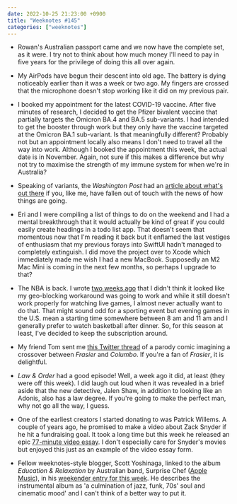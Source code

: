 ```yaml
---
date: 2022-10-25 21:23:00 +0900
title: "Weeknotes #145"
categories: ["weeknotes"]
---
```


- Rowan's Australian passport came and we now have the complete set, as it were. I try not to think about how much money I'll need to pay in five years for the privilege of doing this all over again.

- My AirPods have begun their descent into old age. The battery is dying noticeably earlier than it was a week or two ago. My fingers are crossed that the microphone doesn't stop working like it did on my previous pair.

- I booked my appointment for the latest COVID-19 vaccine. After five minutes of research, I decided to get the Pfizer bivalent vaccine that partially targets the Omicron BA.4 and BA.5 sub-variants. I had intended to get the booster through  work but they only have the vaccine targeted at the Omicron BA.1 sub-variant. Is that meaningfully different? Probably not but an appointment locally also means I don't need to travel all the way into work. Although I booked the appointment this week, the actual date is in November. Again, not sure if this makes a difference but why not try to maximise the strength of my immune system for when we're in Australia?

- Speaking of variants, the _Washington Post_ had an [article about what's out there](https://www.washingtonpost.com/health/2022/10/18/covid-variants-xbb-bq1-bq11/) if you, like me, have fallen out of touch with the news of how things are going.

- Eri and I were compiling a list of things to do on the weekend and I had a mental breakthrough that it would actually be kind of great if you could easily create headings in a todo list app. That doesn't seem that momentous now that I'm reading it back but it enflamed the last vestiges of enthusiasm that my previous forays into SwiftUI hadn't managed to completely extinguish. I did move the project over to Xcode which immediately made me wish I had a new MacBook. Supposedly an M2 Mac Mini is coming in the next few months, so perhaps I upgrade to that?

- The NBA is back. I wrote [two weeks ago](https://updates.inqk.net/post/1665493920.html) that I didn't think it looked like my geo-blocking workaround was going to work and while it still doesn't work properly for watching live games, I almost never actually want to do that. That might sound odd for a sporting event but evening games in the U.S. mean a starting time somewhere between 8 am and 11 am and I generally prefer to watch basketball after dinner. So, for this season at least, I've decided to keep the subscription around.

- My friend Tom sent me [this Twitter thread](https://twitter.com/joechoui/status/1582419562242273290) of a parody comic imagining a crossover between _Frasier_ and _Columbo_. If you're a fan of _Frasier_, it is delightful. 

- _Law & Order_ had a good episode! Well, a week ago it did, at least (they were off this week). I did laugh out loud when it was revealed in a brief aside that the new detective, Jalen Shaw, in addition to looking like an Adonis, also has a law degree. If you're going to make the perfect man, why not go all the way, I guess.

- One of the earliest creators I started donating to was Patrick Willems. A couple of years ago, he promised to make a video about Zack Snyder if he hit a fundraising goal. It took a long time but this week he released an epic [77-minute video essay](https://youtu.be/mpzK2CMTuAo). I don't especially care for Snyder's movies but enjoyed this just as an example of the video essay form.

- Fellow weeknotes-style blogger, Scott Yoshinaga, linked to the album _Education & Relaxation_ by Australian band, Surprise Chef ([Apple Music](https://music.apple.com/us/album/education-recreation/1633665943)), in his [weekender entry for this week](https://ohmypizza.com/2022/10/weekender-91----new-ipad-and-ipad-pro.php). He describes the instrumental album as 'a culmination of jazz, funk, 70s' soul and cinematic mood' and I can't think of a better way to put it.
